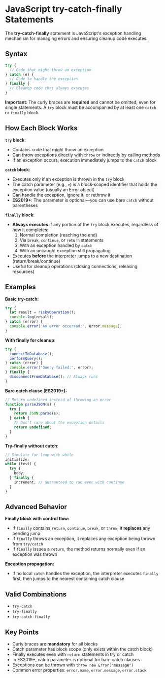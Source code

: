 # JavaScript try-catch-finally Statements

The **try-catch-finally** statement is JavaScript's exception handling mechanism for managing errors and ensuring cleanup code executes.

## Syntax

```javascript
try {
  // Code that might throw an exception
} catch (e) {
  // Code to handle the exception
} finally {
  // Cleanup code that always executes
}
```

**Important**: The curly braces are **required** and cannot be omitted, even for single statements. A `try` block must be accompanied by at least one `catch` or `finally` block.

## How Each Block Works

**`try` block**:

- Contains code that might throw an exception
- Can throw exceptions directly with `throw` or indirectly by calling methods
- If an exception occurs, execution immediately jumps to the `catch` block

**`catch` block**:

- Executes only if an exception is thrown in the `try` block
- The catch parameter (e.g., `e`) is a block-scoped identifier that holds the exception value (usually an Error object)
- Can handle the exception, ignore it, or rethrow it
- **ES2019+**: The parameter is optional—you can use bare `catch` without parentheses

**`finally` block**:

- **Always executes** if any portion of the `try` block executes, regardless of how it completes:
  1. Normal completion (reaching the end)
  2. Via `break`, `continue`, or `return` statements
  3. With an exception handled by `catch`
  4. With an uncaught exception still propagating
- Executes **before** the interpreter jumps to a new destination (return/break/continue)
- Useful for cleanup operations (closing connections, releasing resources)

## Examples

**Basic try-catch:**

```javascript
try {
  let result = riskyOperation();
  console.log(result);
} catch (error) {
  console.error('An error occurred:', error.message);
}
```

**With finally for cleanup:**

```javascript
try {
  connectToDatabase();
  performQuery();
} catch (error) {
  console.error('Query failed:', error);
} finally {
  disconnectFromDatabase(); // Always runs
}
```

**Bare catch clause (ES2019+):**

```javascript
// Return undefined instead of throwing an error
function parseJSON(s) {
  try {
    return JSON.parse(s);
  } catch {
    // Don't care about the exception details
    return undefined;
  }
}
```

**Try-finally without catch:**

```javascript
// Simulate for loop with while
initialize;
while (test) {
  try {
    body;
  } finally {
    increment; // Guaranteed to run even with continue
  }
}
```

## Advanced Behavior

**Finally block with control flow:**

- If `finally` contains `return`, `continue`, `break`, or `throw`, it **replaces** any pending jump
- If `finally` throws an exception, it replaces any exception being thrown from `try/catch`
- If `finally` issues a `return`, the method returns normally even if an exception was thrown

**Exception propagation:**

- If no local `catch` handles the exception, the interpreter executes `finally` first, then jumps to the nearest containing catch clause

## Valid Combinations

- `try-catch`
- `try-finally`
- `try-catch-finally`

## Key Points

- Curly braces are **mandatory** for all blocks
- Catch parameter has block scope (only exists within the catch block)
- Finally executes even with `return` statements in try or catch
- In ES2019+, catch parameter is optional for bare catch clauses
- Exceptions can be thrown with `throw new Error("message")`
- Common error properties: `error.name`, `error.message`, `error.stack`
